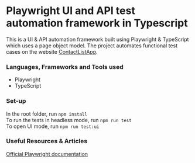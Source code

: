 # Playwright UI and API test automation framework in Typescript

This is a UI & API automation framework built using Playwright & TypeScript which uses a page object model. The project automates functional test cases on the website [ContactListApp](https://thinking-tester-contact-list.herokuapp.com/).

### Languages, Frameworks and Tools used

- Playwright
- TypeScript

### Set-up

In the root folder, run `npm install`  
To run the tests in headless mode, run `npm run test`  
To open UI mode, run `npm run test:ui`

### Useful Resources & Articles

[Official Playwright documentation](https://playwright.dev/docs/intro)
